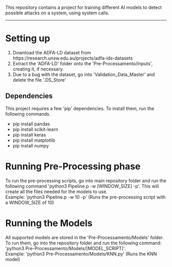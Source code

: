 This repository contains a project for training different AI models to detect possible attacks on a system, using system calls.

<hr>

<h1>Setting up</h1>
<ol>
    <li>Download the ADFA-LD dataset from <a target="_blank">https://research.unsw.edu.au/projects/adfa-ids-datasets</a></li>
    <li>Extract the 'ADFA-LD' folder onto the 'Pre-Processamento/Inputs', creating it, if necessary.</li>
    <li>Due to a bug with the dataset, go into 'Validation_Data_Master' and delete the file '.DS_Store'</li>
</ol>

<h2>Dependencies</h2>
This project requires a few 'pip' dependencies. To install them, run the following commands.
<ul>
    <li>pip install pandas</li>
    <li>pip install scikit-learn</li>
    <li>pip install keras</li>
    <li>pip install matplotlib</li>
    <li>pip install numpy</li>
</ul>

<h1>Running Pre-Processing phase</h1>
To run the pre-processing scripts, go into main repository folder and run the following command 'python3 Pipeline.p -w [WINDOW_SIZE] -p'.
This will create all the files needed for the models to use. <br>
Example: 'python3 Pipeline.p -w 10 -p' (Runs the pre-processing script with a WINDOW_SIZE of 10)

<h1>Running the Models</h1>
All supported models are stored in the 'Pre-Processamento/Models' folder. To run them, go into the repository folder and run the following command: 'python3 Pre-Processamento/Models/[MODEL_SCRIPT]'.<br>
Example: 'python3 Pre-Processamento/Models/KNN.py' (Runs the KNN model)